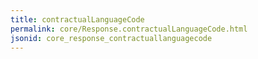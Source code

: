 ```yaml
---
title: contractualLanguageCode
permalink: core/Response.contractualLanguageCode.html
jsonid: core_response_contractuallanguagecode
---
```

